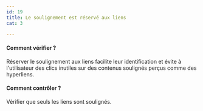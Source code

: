 ```yaml
---
id: 19
title: Le soulignement est réservé aux liens
cat: 3

---
```


#### Comment vérifier ?

Réserver le soulignement aux liens facilite leur identification et évite à l'utilisateur des clics inutiles sur des contenus soulignés perçus comme des hyperliens.

#### Comment contrôler ?

Vérifier que seuls les liens sont soulignés.


